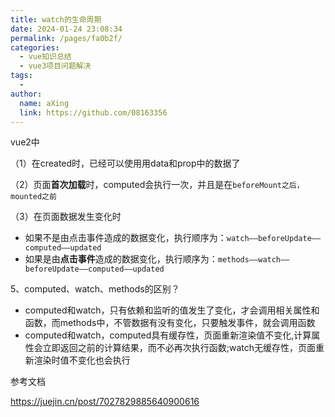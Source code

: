 ```yaml
---
title: watch的生命周期
date: 2024-01-24 23:08:34
permalink: /pages/fa0b2f/
categories:
  - vue知识总结
  - vue3项目问题解决
tags:
  - 
author: 
  name: aXing
  link: https://github.com/08163356
---
```


vue2中

（1）在created时，已经可以使用用data和prop中的数据了

（2）页面**首次加载**时，computed会执行一次，并且是在`beforeMount之后，mounted之前`

（3）在页面数据发生变化时

- 如果不是由点击事件造成的数据变化，执行顺序为：`watch——beforeUpdate——computed——updated`
- 如果是由**点击事件**造成的数据变化，执行顺序为：`methods——watch——beforeUpdate——computed——updated`

5、computed、watch、methods的区别？

- computed和watch，只有依赖和监听的值发生了变化，才会调用相关属性和函数，而methods中，不管数据有没有变化，只要触发事件，就会调用函数
- computed和watch，computed具有缓存性，页面重新渲染值不变化,计算属性会立即返回之前的计算结果，而不必再次执行函数;watch无缓存性，页面重新渲染时值不变化也会执行



参考文档

https://juejin.cn/post/7027829885640900616